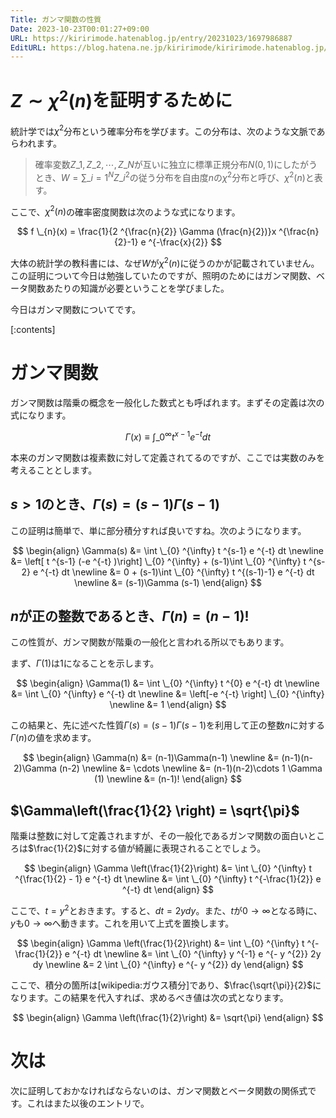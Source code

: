 ```yaml
---
Title: ガンマ関数の性質
Date: 2023-10-23T00:01:27+09:00
URL: https://kiririmode.hatenablog.jp/entry/20231023/1697986887
EditURL: https://blog.hatena.ne.jp/kiririmode/kiririmode.hatenablog.jp/atom/entry/6801883189052656263
---
```


# $Z \sim \chi ^2 (n)$を証明するために

統計学では$\chi ^2$分布という確率分布を学びます。この分布は、次のような文脈であらわれます。

> 確率変数$Z \_{1}, Z \_{2}, \cdots, Z \_{N}$が互いに独立に標準正規分布$N(0,1)$にしたがうとき、$W=\sum \_{i=1} ^{N} Z \_{i} ^{2}$の従う分布を自由度$n$の$\chi ^{2}$分布と呼び、$\chi ^{2} (n)$と表す。

ここで、$\chi ^{2} (n)$の確率密度関数は次のような式になります。

$$
f \_{n}(x) = \frac{1}{2 ^{\frac{n}{2}} \Gamma (\frac{n}{2})}x ^{\frac{n}{2}-1} e ^{-\frac{x}{2}}
$$

大体の統計学の教科書には、なぜ$W$が$\chi ^{2} (n)$に従うのかが記載されていません。この証明について今日は勉強していたのですが、照明のためにはガンマ関数、ベータ関数あたりの知識が必要ということを学びました。

今日はガンマ関数についてです。

[:contents]

# ガンマ関数

ガンマ関数は階乗の概念を一般化した数式とも呼ばれます。まずその定義は次の式になります。

$$
\Gamma(x) \equiv \int \_{0} ^{\infty} t ^{x-1} e ^{-t} dt
$$

本来のガンマ関数は複素数に対して定義されてるのですが、ここでは実数のみを考えることとします。

## $s > 1$のとき、$\Gamma(s) = (s-1)\Gamma (s-1)$

この証明は簡単で、単に部分積分すれば良いですね。次のようになります。

$$
\begin{align}
\Gamma(s) &= \int \_{0} ^{\infty} t ^{s-1} e ^{-t} dt \newline
  &= \left[ t ^{s-1} (-e ^{-t} )\right] \_{0} ^{\infty} + (s-1)\int \_{0} ^{\infty} t ^{s-2} e ^{-t} dt \newline
  &= 0 + (s-1)\int \_{0} ^{\infty} t ^{(s-1)-1} e ^{-t} dt \newline
  &= (s-1)\Gamma (s-1)
\end{align}
$$

## $n$が正の整数であるとき、$\Gamma(n) = (n-1)!$

この性質が、ガンマ関数が階乗の一般化と言われる所以でもあります。

まず、$\Gamma(1)$は$1$になることを示します。

$$
\begin{align}
  \Gamma(1) &= \int \_{0} ^{\infty} t ^{0} e ^{-t} dt \newline
    &= \int \_{0} ^{\infty} e ^{-t} dt \newline
    &= \left[-e ^{-t} \right] \_{0} ^{\infty} \newline
    &= 1
\end{align}
$$

この結果と、先に述べた性質$\Gamma (s) = (s-1)\Gamma (s-1)$を利用して正の整数$n$に対する$\Gamma(n)$の値を求めます。

$$
\begin{align}
  \Gamma(n) &= (n-1)\Gamma(n-1) \newline
    &= (n-1)(n-2)\Gamma (n-2) \newline
    &= \cdots \newline
    &= (n-1)(n-2)\cdots 1 \Gamma (1) \newline
    &= (n-1)!
\end{align}
$$

## $\Gamma\left(\frac{1}{2} \right) = \sqrt{\pi}$

階乗は整数に対して定義されますが、その一般化であるガンマ関数の面白いところは$\frac{1}{2}$に対する値が綺麗に表現されることでしょう。

$$
\begin{align}
\Gamma \left(\frac{1}{2}\right) &= \int \_{0} ^{\infty} t ^{\frac{1}{2} - 1} e ^{-t} dt \newline
  &= \int \_{0} ^{\infty} t ^{-\frac{1}{2}} e ^{-t} dt
\end{align}
$$

ここで、$t=y ^2$とおきます。すると、$dt = 2y dy$。また、$t$が$0 \rightarrow \infty$となる時に、$y$も$0 \rightarrow \infty$へ動きます。これを用いて上式を置換します。

$$
\begin{align}
\Gamma \left(\frac{1}{2}\right) &= \int \_{0} ^{\infty} t ^{-\frac{1}{2}} e ^{-t} dt \newline
  &= \int \_{0} ^{\infty} y ^{-1} e ^{- y ^{2}} 2y dy \newline
  &= 2 \int \_{0} ^{\infty} e ^{- y ^{2}} dy
\end{align}
$$

ここで、積分の箇所は[wikipedia:ガウス積分]であり、$\frac{\sqrt{\pi}}{2}$になります。この結果を代入すれば、求めるべき値は次の式となります。

$$
\begin{align}
\Gamma \left(\frac{1}{2}\right) &= \sqrt{\pi}
\end{align}
$$

# 次は

次に証明しておかなければならないのは、ガンマ関数とベータ関数の関係式です。これはまた以後のエントリで。
